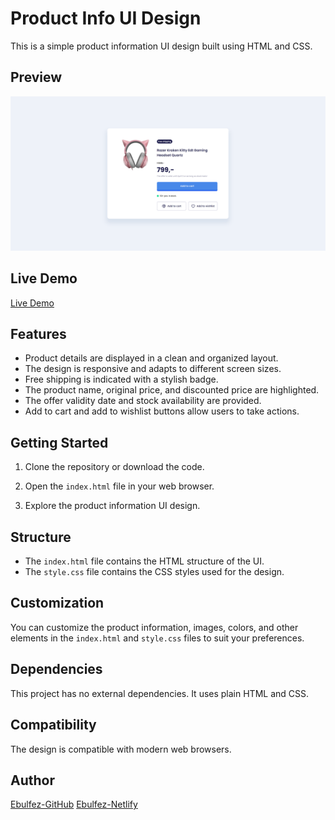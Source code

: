 # Product Info UI Design

This is a simple product information UI design built using HTML and CSS.

## Preview

![Product Info UI Design](https://github.com/ebulfez21/Product-Info-UI-Design/blob/main/assets/img/README.png)

## Live Demo

[Live Demo](https://ebulfez-product-info-ui-design.netlify.app/)

## Features

- Product details are displayed in a clean and organized layout.
- The design is responsive and adapts to different screen sizes.
- Free shipping is indicated with a stylish badge.
- The product name, original price, and discounted price are highlighted.
- The offer validity date and stock availability are provided.
- Add to cart and add to wishlist buttons allow users to take actions.

## Getting Started

1. Clone the repository or download the code.

2. Open the `index.html` file in your web browser.

3. Explore the product information UI design.

## Structure

- The `index.html` file contains the HTML structure of the UI.
- The `style.css` file contains the CSS styles used for the design.

## Customization

You can customize the product information, images, colors, and other elements in the `index.html` and `style.css` files to suit your preferences.

## Dependencies

This project has no external dependencies. It uses plain HTML and CSS.

## Compatibility

The design is compatible with modern web browsers.



## Author

[Ebulfez-GitHub](https://github.com/ebulfez21/Product-Info-UI-Design/tree/main)
[Ebulfez-Netlify](https://ebulfez-product-info-ui-design.netlify.app/)